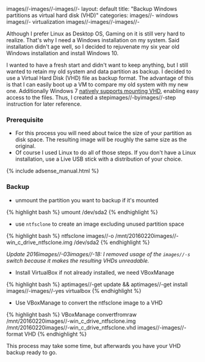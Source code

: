 images//-images//-images//-
layout: default
title: "Backup Windows partitions as virtual hard disk (VHD)"
categories:
images//- windows
images//- virtualization
images//-images//-images//-

Although I prefer Linux as Desktop OS, Gaming on it is still very hard to realize. That's why I need a Windows installation on my system. Said installation didn't age well, so I decided to rejuvenate my six year old Windows installation and install Windows 10.

I wanted to have a fresh start and didn't want to keep anything, but I still wanted to retain my old system and data partition as backup. I decided to use a Virtual Hard Disk (VHD) file as backup format. The advantage of this is that I can easily boot up a VM to compare my old system with my new one. Additionally Windows 7 [natively supports mounting VHD][1], enabling easy access to the files. Thus, I created a stepimages//-byimages//-step instruction for later reference.

### Prerequisite

* For this process you will need about twice the size of your partition as disk space. The resulting image will be roughly the same size as the original.  
* Of course I used Linux to do all of those steps. If you don't have a Linux installation, use a Live USB stick with a distribution of your choice.

<!images//-images//-moreimages//-images//->

{% include adsense_manual.html %}
### Backup

* unmount the partition you want to backup if it's mounted

{% highlight bash %}
umount /dev/sda2
{% endhighlight %}

* use <code>ntfsclone</code> to create an image excluding unused partition space

{% highlight bash %}
ntfsclone images//-o /mnt/20160220images//-win_c_drive_ntfsclone.img /dev/sda2
{% endhighlight %}

*Update 2016images//-03images//-18: I removed usage of the `images//-s` switch because it makes the resulting VHDs unreadable.*

* Install VirtualBox if not already installed, we need VBoxManage

{% highlight bash %}
aptimages//-get update && aptimages//-get install images//-images//-yes virtualbox
{% endhighlight %}

* Use VBoxManage to convert the ntfsclone image to a VHD

{% highlight bash %}
VBoxManage convertfromraw /mnt/20160220images//-win_c_drive_ntfsclone.img \
  /mnt/20160220images//-win_c_drive_ntfsclone.vhd images//-images//-format VHD
{% endhighlight %}

This process may take some time, but afterwards you have your VHD backup ready to go.

[1]: http://blogs.technet.com/b/danstolts/archive/2012/11/09/how_2d00_to_2d00_mount_2d00_vhd_2d00_image_2d00_from_2d00_windows_2d00_7_2d00_step_2d00_by_2d00_step_2d00_without_2d00_any_2d00_third_2d00_party_2d00_toolsthe_2d00_easy_2d00_way.aspx
